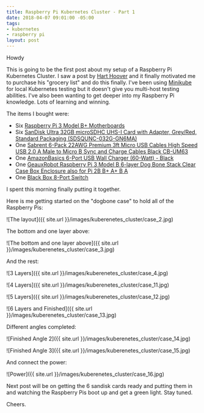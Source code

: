 ```yaml
---
title: Raspberry Pi Kubernetes Cluster - Part 1
date: 2018-04-07 09:01:00 -05:00
tags:
- kubernetes
- raspberry pi
layout: post
---
```


Howdy

This is going to be the first post about my setup of a Raspberry Pi Kubernetes Cluster.  I saw a post by [Hart Hoover](https://harthoover.com/kubernetes-1.9-on-a-raspberry-pi-cluster/) and it finally motivated me to purchase his "grocery list" and do this finally.  I've been using [Minikube](https://kubernetes.io/docs/getting-started-guides/minikube/) for local Kubernetes testing but it doesn't give you multi-host testing abilities.  I've also been wanting to get deeper into my Raspberry Pi knowledge.  Lots of learning and winning.

The items I bought were:

- Six [Raspberry Pi 3 Model B+ Motherboards](https://smile.amazon.com/dp/B07BFH96M3)
- Six [SanDisk Ultra 32GB microSDHC UHS-I Card with Adapter, Grey/Red, Standard Packaging (SDSQUNC-032G-GN6MA)](https://smile.amazon.com/gp/product/B010Q57T02/)
- One [Sabrent 6-Pack 22AWG Premium 3ft Micro USB Cables High Speed USB 2.0 A Male to Micro B Sync and Charge Cables Black CB-UM63](https://smile.amazon.com/gp/product/B011KLFERG/ref=oh_aui_detailpage_o02_s01?ie=UTF8&psc=1)
- One [AmazonBasics 6-Port USB Wall Charger (60-Watt) - Black](https://smile.amazon.com/gp/product/B01L0KN8OS/ref=oh_aui_detailpage_o02_s01?ie=UTF8&psc=1)
- One [GeauxRobot Raspberry Pi 3 Model B 6-layer Dog Bone Stack Clear Case Box Enclosure also for Pi 2B B+ A+ B A](https://smile.amazon.com/gp/product/B01D9130QC/ref=oh_aui_detailpage_o02_s00?ie=UTF8&psc=1)
- One [Black Box 8-Port Switch](http://amzn.to/2gNzLzi)

I spent this morning finally putting it together.

Here is me getting started on the "dogbone case" to hold all of the Raspberry Pis:

![The layout]({{ site.url }}/images/kuberenetes_cluster/case_2.jpg)

The bottom and one layer above:

![The bottom and one layer above]({{ site.url }}/images/kuberenetes_cluster/case_3.jpg)

And the rest:

![3 Layers]({{ site.url }}/images/kuberenetes_cluster/case_4.jpg)

![4 Layers]({{ site.url }}/images/kuberenetes_cluster/case_11.jpg)

![5 Layers]({{ site.url }}/images/kuberenetes_cluster/case_12.jpg)

![6 Layers and Finished]({{ site.url }}/images/kuberenetes_cluster/case_13.jpg)

Different angles completed:

![Finished Angle 2]({{ site.url }}/images/kuberenetes_cluster/case_14.jpg)

![Finished Angle 3]({{ site.url }}/images/kuberenetes_cluster/case_15.jpg)

And connect the power:

![Power]({{ site.url }}/images/kuberenetes_cluster/case_16.jpg)

Next post will be on getting the 6 sandisk cards ready and putting them in and watching the Raspberry Pis boot up and get a green light.  Stay tuned.

Cheers.
